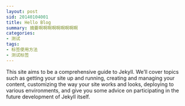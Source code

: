 ```yaml
---
layout: post
sid: 20140104001
title: Hello Blog
summary: 摘要啊啊啊啊啊啊啊啊啊
categories:
- 测试
tags:
- 标签使用方法
- 测试标签
---
```

This site aims to be a comprehensive guide to Jekyll. 
We’ll cover topics such as getting your site up and running, 
creating and managing your content, customizing the way your site works and looks, 
deploying to various environments, and give you some advice on participating in the 
future development of Jekyll itself.